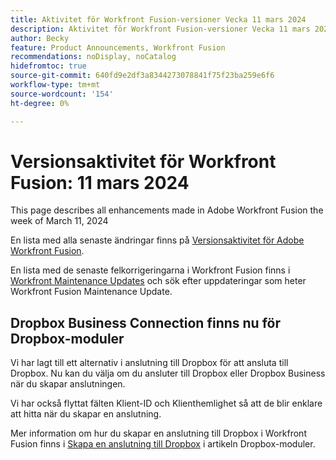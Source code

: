 ```yaml
---
title: Aktivitet för Workfront Fusion-versioner Vecka 11 mars 2024
description: Aktivitet för Workfront Fusion-versioner Vecka 11 mars 2024
author: Becky
feature: Product Announcements, Workfront Fusion
recommendations: noDisplay, noCatalog
hidefromtoc: true
source-git-commit: 640fd9e2df3a8344273078841f75f23ba259e6f6
workflow-type: tm+mt
source-wordcount: '154'
ht-degree: 0%

---
```


# Versionsaktivitet för Workfront Fusion: 11 mars 2024

This page describes all enhancements made in Adobe Workfront Fusion the week of March 11, 2024

En lista med alla senaste ändringar finns på [Versionsaktivitet för Adobe Workfront Fusion](../../../product-announcements/product-releases/fusion-release-activity/fusion-release-activity.md).

En lista med de senaste felkorrigeringarna i Workfront Fusion finns i [Workfront Maintenance Updates](https://experienceleague.adobe.com/docs/workfront-known-issues/releases/current-updates.html) och sök efter uppdateringar som heter Workfront Fusion Maintenance Update.

## Dropbox Business Connection finns nu för Dropbox-moduler

Vi har lagt till ett alternativ i anslutning till Dropbox för att ansluta till Dropbox. Nu kan du välja om du ansluter till Dropbox eller Dropbox Business när du skapar anslutningen.

Vi har också flyttat fälten Klient-ID och Klienthemlighet så att de blir enklare att hitta när du skapar en anslutning.

Mer information om hur du skapar en anslutning till Dropbox i Workfront Fusion finns i [Skapa en anslutning till Dropbox](/help/quicksilver/workfront-fusion/apps-and-their-modules/dropbox-modules.md#create-a-connection-to-dropbox) i artikeln Dropbox-moduler.